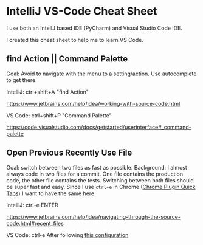 # IntelliJ VS-Code Cheat Sheet

I use both an IntellJ based IDE (PyCharm) and Visual Studio Code IDE.

I created this cheat sheet to help me to learn VS Code.

## find Action || Command Palette

Goal: Avoid to navigate with the menu to a setting/action. Use autocomplete to get there.

IntelliJ: ctrl+shift+A "find Action"

https://www.jetbrains.com/help/idea/working-with-source-code.html

VS Code: ctrl+shift+P "Command Palette"

https://code.visualstudio.com/docs/getstarted/userinterface#_command-palette

## Open Previous Recently Use File

Goal: switch between two files as fast as possible. Background: I almost always code in two files for a commit. One file contains the production code, the other file contains the tests. Switching between both files should be super fast and easy.
Since I use `ctrl+e` in Chrome ([Chrome Plugin Quick Tabs](https://github.com/guettli/desktop-tips-and-tricks/blob/95ed52cf5a5ae44b0754057640ced34f2050cfb0/README.md#chrome-extension-quick-tabs)) I want to have the same here.

IntelliJ: ctrl-e ENTER

https://www.jetbrains.com/help/idea/navigating-through-the-source-code.html#recent_files

VS Code: ctrl-e After following [this configuration](https://stackoverflow.com/a/64129954/633961)

